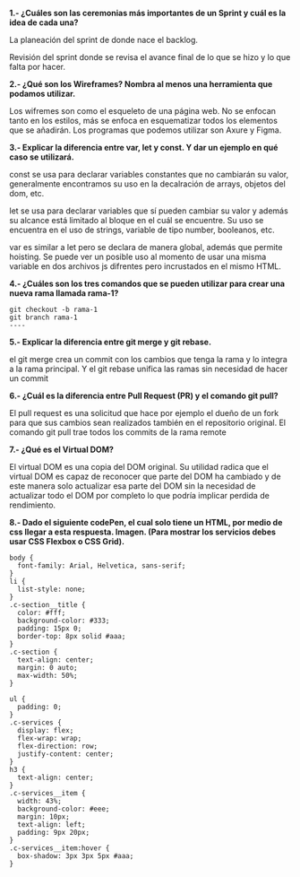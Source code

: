 **1.- ¿Cuáles son las ceremonias más importantes de un Sprint y cuál es la idea de cada una?**

La planeación del sprint de donde nace el backlog.

Revisión del sprint donde se revisa el avance final de lo que se hizo y lo que falta por hacer.

**2.- ¿Qué son los Wireframes? Nombra al menos una herramienta que podamos utilizar.**

Los wifremes son como el esqueleto de una página web. No se enfocan tanto en los estilos, más se enfoca en esquematizar todos los elementos que se añadirán. 
Los programas que podemos utilizar son Axure y Figma.

**3.- Explicar la diferencia entre var, let y const. Y dar un ejemplo en qué caso se utilizará.**

const se usa para declarar variables constantes que no cambiarán su valor, generalmente encontramos su uso en la decalración de arrays, objetos del dom, etc.

let se usa para declarar variables que sí pueden cambiar su valor y además su alcance está limitado al bloque en el cuál se encuentre.
Su uso se encuentra en el uso de strings, variable de tipo number, booleanos, etc.

var es similar a let pero se declara de manera global, además que permite hoisting. 
Se puede ver un posible uso al momento de usar una misma variable en dos archivos js difrentes pero incrustados en el mismo HTML.

**4.- ¿Cuáles son los tres comandos que se pueden utilizar para crear una nueva rama llamada rama-1?**
```
git checkout -b rama-1
git branch rama-1
----
```

**5.- Explicar la diferencia entre git merge y git rebase.**

el git merge crea un commit con los cambios que tenga la rama y lo integra a la rama principal. Y el git rebase unifica las ramas sin necesidad de hacer un commit

**6.- ¿Cuál es la diferencia entre Pull Request (PR) y el comando git pull?**

El pull request es una solicitud que hace por ejemplo el dueño de un fork para que sus cambios sean realizados también en el repositorio original.
El comando git pull trae todos los commits de la rama remote

**7.- ¿Qué es el Virtual DOM?**

El virtual DOM es una copia del DOM original. Su utilidad radica que el virtual DOM es capaz de reconocer que parte del DOM  ha cambiado y de este manera solo actualizar 
esa parte del DOM sin la necesidad de actualizar todo el DOM por completo lo que podría implicar perdida de rendimiento.

**8.- Dado el siguiente codePen, el cual solo tiene un HTML, por medio de css llegar a esta respuesta. Imagen. (Para mostrar los servicios debes usar CSS Flexbox o CSS Grid).**

```
body {
  font-family: Arial, Helvetica, sans-serif;
}
li {
  list-style: none;
}
.c-section__title {
  color: #fff;
  background-color: #333;
  padding: 15px 0;
  border-top: 8px solid #aaa;
}
.c-section {
  text-align: center;
  margin: 0 auto;
  max-width: 50%;
}

ul {
  padding: 0;
}
.c-services {
  display: flex;
  flex-wrap: wrap;
  flex-direction: row;
  justify-content: center;
}
h3 {
  text-align: center;
}
.c-services__item {
  width: 43%;
  background-color: #eee;
  margin: 10px;
  text-align: left;
  padding: 9px 20px;
}
.c-services__item:hover {
  box-shadow: 3px 3px 5px #aaa;
}
```
